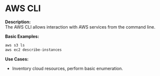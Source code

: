 # AWS CLI

**Description:**  
The AWS CLI allows interaction with AWS services from the command line.

**Basic Examples:**
```bash
aws s3 ls
aws ec2 describe-instances
```

**Use Cases:**  
- Inventory cloud resources, perform basic enumeration.
